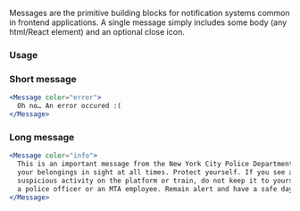 Messages are the primitive building blocks for notification systems common in frontend applications. A single message simply includes some body (any html/React element) and an optional close icon.

### Usage

### Short message
```jsx
<Message color="error">
  Oh no… An error occured :(
</Message>
```

### Long message
```jsx
<Message color="info">
  This is an important message from the New York City Police Department. Keep
  your belongings in sight at all times. Protect yourself. If you see a
  suspicious activity on the platform or train, do not keep it to yourself. Tell
  a police officer or an MTA employee. Remain alert and have a safe day!
</Message>
```